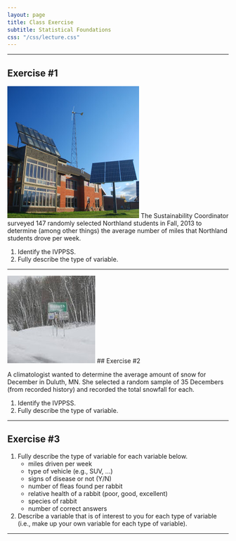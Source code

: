 ```yaml
---
layout: page
title: Class Exercise
subtitle: Statistical Foundations
css: "/css/lecture.css"
---
```


----

## Exercise #1
<img src="imgs/ncmellc.jpg" alt="NC MELLC" class="img-right">
The Sustainability Coordinator surveyed 147 randomly selected Northland students in Fall, 2013 to determine (among other things) the average number of miles that Northland students drove per week.

1. Identify the IVPPSS.
1. Fully describe the type of variable.

----
<img src="imgs/duluthsnow.jpg" alt="Duluth snow" class="img-right">
## Exercise #2

A climatologist wanted to determine the average amount of snow for December in Duluth, MN.  She selected a random sample of 35 Decembers (from recorded history) and recorded the total snowfall for each.

1. Identify the IVPPSS.
1. Fully describe the type of variable.

----

## Exercise #3

1. Fully describe the type of variable for each variable below.
    * miles driven per week
    * type of vehicle (e.g., SUV, …)
    * signs of disease or not (Y/N)
    * number of fleas found per rabbit
    * relative health of a rabbit (poor, good, excellent)
    * species of rabbit
    * number of correct answers
2. Describe a variable that is of interest to you for each type of variable (i.e., make up your own variable for each type of variable).

----
